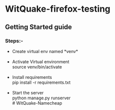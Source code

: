 # WitQuake-firefox-testing

## Getting Started  guide 

<h3>Steps:-</h3>
<ul>
  <li>
Create virtual env named *venv*
  </li><br>
  <li>
Activate Virtual environment<br>
source venv/bin/activate
</li><br>
  <li>
Install requirements <br>
pip install -r requirements.txt
</li><br>
 <li> 
Start the server<br>
python manage.py runserver
</li
  <ul>
# WitQuake-Namecheap
